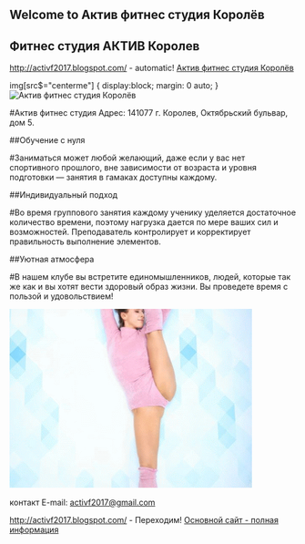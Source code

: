 ## Welcome to  Актив фитнес студия Королёв 

## Фитнес студия АКТИВ Королев 

http://activf2017.blogspot.com/ - automatic!
[Актив фитнес студия Королёв](http://activf2017.blogspot.com/)

img[src$="centerme"] {
  display:block;
  margin: 0 auto;
}
![Актив фитнес студия Королёв](https://avatars1.githubusercontent.com/u/37883500?s=200&v=4?style=centerme)

#Актив фитнес студия Адрес: 141077 г. Королев, Октябрьский бульвар, дом 5.

##Обучение с нуля

#Заниматься может любой желающий, даже если у вас нет спортивного прошлого, вне зависимости от возраста и уровня подготовки — занятия в гамаках доступны каждому.

##Индивидуальный подход

#Во время группового занятия каждому ученику уделяется достаточное количество времени, поэтому нагрузка дается по мере ваших сил и возможностей. Преподаватель контролирует и корректирует правильность выполнение элементов.

##Уютная атмосфера

#В нашем клубе вы встретите единомышленников, людей, которые так же как и вы хотят вести здоровый образ жизни. Вы проведете время с пользой и удовольствием!

![Актив фитнес студия Королёв](https://github.com/activf2017/Activ-fitness-Korolev-studio/blob/master/%D1%81%D0%BE%D0%BD%D1%8F%20%D1%80%D0%B0%D1%81%D1%82-ANIMATION.gif?raw=true)

контакт E-mail: activf2017@gmail.com


http://activf2017.blogspot.com/ - Переходим!
[Основной сайт - полная информация](http://activf2017.blogspot.com/)



